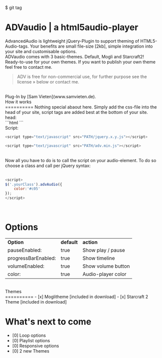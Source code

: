 $ git tag




ADVaudio | a html5audio-player
==========

AdvancedAudio is lightweight jQuery-Plugin to support theming of HTML5-Audio-tags. Your benefits are small file-size [2kb], simple integration into your site and customisable options.<br />
ADVaudio comes with 3 basic-themes. Default, Mogli and Starcraft2! Ready-to-use for your own themes. If you want to publish your own theme feel free to contact me.
> ADV is free for non-commercial use, for further purpose see the license » below or contact me.

<br />
Plug-In by [Sam Vieten](www.samvieten.de).
<br />
How it works<br />
==========
Nothing special abaout here. Simply add the css-file into the head of your site, script tags are added best at the bottom of your site.<br />
head:<br />
```html
<link href='PATH/adv.css' rel='stylesheet' type='text/css' />
```

<br />
Script:<br />

```javascript
<script type="text/javascript" src="PATH/jquery.x.y.js"></script>

<script type="text/javascript" src="PATH/adv.min.js"></script>
```

<br />
Now all you have to do is to call the script on your audio-element. To do so choose a class and call per jQuery syntax:<br />
<br />

```javascript
<script>
$('.yourClass').advAudio({
    color:'#c05'
});
</script>
```

<br />

Options<br />
==========
<table>
<tr>
    <td><strong>Option</strong></td>
    <td><strong>default</strong></td>
    <td><strong>action</strong></td>
</tr>

<tr>
    <td>pauseEnabled:</td>
    <td>true</td>
    <td>Show play / pause</td>
</tr>
<tr>
    <td>progressBarEnabled:</td>
    <td>true</td>
    <td>Show timeline</td>
</tr>
<tr>
    <td>volumeEnabled:</td>
    <td>true</td>
    <td>Show volume button</td>
</tr>
<tr>
    <td>color:</td>
    <td>true</td>
    <td>Audio-player color</td>
</tr>

</table>

<br />
Themes<br />
==========
- [x] Moglitheme [included in download]
- [x] Starcraft 2 Theme  [included in download]

What's next to come<br />
==========
- [0] Loop options
- [0] Playlist options
- [0] Responsive options
- [0] 2 new Themes

